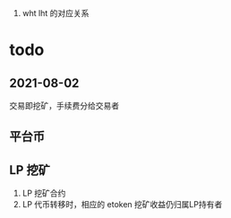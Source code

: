 1. wht lht 的对应关系

# todo

## 2021-08-02
交易即挖矿，手续费分给交易者

## 平台币

## LP 挖矿
1. LP 挖矿合约
2. LP 代币转移时，相应的 etoken 挖矿收益仍归属LP持有者
